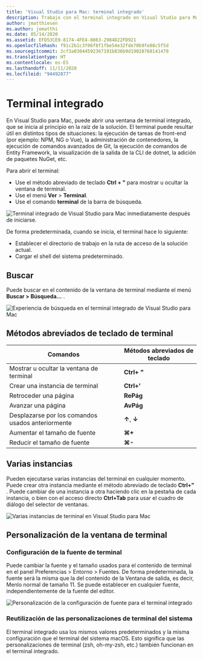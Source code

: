 ```yaml
---
title: 'Visual Studio para Mac: terminal integrado'
description: Trabajo con el terminal integrado en Visual Studio para Mac.
author: jmatthiesen
ms.author: jomatthi
ms.date: 05/14/2020
ms.assetid: EFD53CE9-8174-4FE4-8863-2984D22FD921
ms.openlocfilehash: f91c2b1c3f06f8f1fbe54e32fde70b9fe88c5f5d
ms.sourcegitcommit: 2cf3a03044592367191b836b9d19028768141470
ms.translationtype: HT
ms.contentlocale: es-ES
ms.lasthandoff: 11/11/2020
ms.locfileid: "94492877"
---
```

# <a name="integrated-terminal"></a>Terminal integrado
En Visual Studio para Mac, puede abrir una ventana de terminal integrado, que se inicia al principio en la raíz de la solución. El terminal puede resultar útil en distintos tipos de situaciones: la ejecución de tareas de front-end (por ejemplo: NPM, NG o Vue), la administración de contenedores, la ejecución de comandos avanzados de Git, la ejecución de comandos de Entity Framework, la visualización de la salida de la CLI de dotnet, la adición de paquetes NuGet, etc. 

Para abrir el terminal:
- Use el método abreviado de teclado **Ctrl + "** para mostrar u ocultar la ventana de terminal.
- Use el menú **Ver** \> **Terminal**.
- Use el comando **terminal** de la barra de búsqueda.

![*Terminal integrado de Visual Studio para Mac inmediatamente después de iniciarse.*](media/integrated-terminal-intro.png)

De forma predeterminada, cuando se inicia, el terminal hace lo siguiente:
- Establecer el directorio de trabajo en la ruta de acceso de la solución actual.
- Cargar el shell del sistema predeterminado.

## <a name="search"></a>Buscar
Puede buscar en el contenido de la ventana de terminal mediante el menú **Buscar > Búsqueda...** .

![*Experiencia de búsqueda en el terminal integrado de Visual Studio para Mac*](media/integrated-terminal-search.png)

## <a name="terminal-keyboard-shortcuts"></a>Métodos abreviados de teclado de terminal
|Comandos|Métodos abreviados de teclado|
|-|-|
|Mostrar u ocultar la ventana de terminal|**Ctrl+ "**|
|Crear una instancia de terminal|**Ctrl+'**|
|Retroceder una página|**RePág**|
|Avanzar una página|**AvPág**|
|Desplazarse por los comandos usados anteriormente|**↑**, **↓**|
|Aumentar el tamaño de fuente|**⌘+**|
|Reducir el tamaño de fuente|**⌘-**|

## <a name="multiple-instances"></a>Varias instancias
Pueden ejecutarse varias instancias del terminal en cualquier momento. Puede crear otra instancia mediante el método abreviado de teclado **Ctrl+"** . Puede cambiar de una instancia a otra haciendo clic en la pestaña de cada instancia, o bien con el acceso directo **Ctrl+Tab** para usar el cuadro de diálogo del selector de ventanas.

![*Varias instancias de terminal en Visual Studio para Mac*](media/integrated-terminal-multiple-instances.png) 

## <a name="customizing-the-terminal-window"></a>Personalización de la ventana de terminal
### <a name="configuring-the-terminal-font"></a>Configuración de la fuente de terminal
Puede cambiar la fuente y el tamaño usados para el contenido de terminal en el panel Preferencias > Entorno > Fuentes. De forma predeterminada, la fuente será la misma que la del contenido de la Ventana de salida, es decir, Menlo normal de tamaño 11. Se puede establecer en cualquier fuente, independientemente de la fuente del editor.

![*Personalización de la configuración de fuente para el terminal integrado*](media/integrated-terminal-change-font.png)

### <a name="reusing-system-terminal-customizations"></a>Reutilización de las personalizaciones de terminal del sistema
El terminal integrado usa los mismos valores predeterminados y la misma configuración que el terminal del sistema macOS. Esto significa que las personalizaciones de terminal (zsh, oh-my-zsh, etc.) también funcionan en el terminal integrado.
